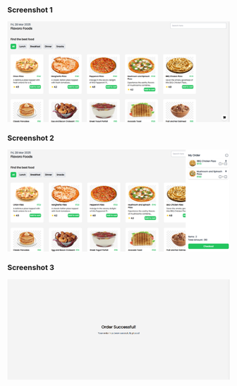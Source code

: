 ### Screenshot 1

![Screenshot 1](images/Image1.png)

### Screenshot 2

![Screenshot 2](images/Image2.png)

### Screenshot 3

![Screenshot 3](images/Image3.png)
